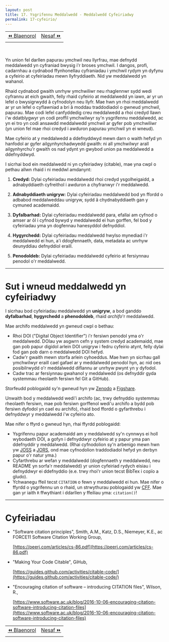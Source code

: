 ```yaml
---
layout: post
title: 17. Ysgrifennu Meddalwedd - Meddalwedd Cyfeiriadwy
permalink: 17-cyfeirio/
---
```


<table align='center'>
<tr>
    <td><a href="/16-fersiynnau/">&#x23EA; Blaenorol</a></td>
    <td><a href="/18-trwyddedau/">Nesaf &#x23E9;</a></td>
</tr>
</table>
<br>

Yn union fel darllen papurau ymchwil neu llyrfrau, mae defnydd meddalwedd yn
cyfraniad bwysig i'r broses ymchwil.
I dangos, profi, cadarnhau a cydnabod ffynhonellau cyfraniadau i ymchwil rydym
yn dyfynu a cyfeirio at cyfeiriadau mewn llyfryddiaeth.
Nid yw meddalwedd yn wahanol.

Rhaid cydnabod gwaith unrhyw ymchwiliwr neu rhaglennwr sydd wedi cyfrannu at
eich gwaith, felly rhaid cyfeirio at meddalwedd yn iawn, ar yr un lefel o
bwysigrwydd â cyfnodolyn neu llyfr.
Mae hwn yn rhoi meddalwedd ar yr un lefel o cyflawniad a bri â moddau
traddodiadol o gwneud ymchwil, papurau.
Mae codi lefel canfyddedig creu meddalwedd a rhoi credyd llawn i'w ddatblygwyr
yn codi proffil ymchwilwyr sy'n ysgrifennu meddalwedd, ac yn ei tro yn codi
ansawdd meddalwedd ymchwil ar gyfer pob ymchwiliwr (yn union fel mae rhoi credyd
i awduron papurau ymchwil yn ei wneud).

Mae cyfeirio at y meddalwedd a ddefnyddwyd mewn darn o waith hefyd yn hanfodol
ar gyfer ailgynhyrchadwyedd gwaith: ni all ymchwilwyr arall ailgynhyrchu'r
gwaith os nad ydynt yn gwybod union pa meddalwedd a ddefnyddwyd.

I sicrhai bod ein meddalwedd ni yn cyfeiriadwy (citable), mae yna cwpl o pethau
allwn rhaid i ni meddwl amdanynt:

1. **Credyd:** Dylai cyfeiriadau meddalwedd rhoi credyd ysgolheigaidd, a
adnabyddiaeth cyfreithol i awduron a chyfranwyr i'r meddalwedd.

2. **Adnabyddiaeth unigryw:** Dylai cyfeiriadau meddalwedd bod yn ffordd o
adbabod meddalweddau unigryw, sydd â chydnabyddiaeth gan y cymuned academaidd.

3. **Dyfalbarhad:** Dylai cyfeiriadau meddalwedd para, efallai am cyfnod o amser
ar ôl i cyfnod bywyd y meddalwedd ei hun gorffen, fel bod y cyfeiriadau yma yn
dogfennau hanesyddol defnyddiol.

4. **Hygyrchedd:** Dylai cyfeiriadau meddalwedd hwylso mynediad i'r meddalwedd
ei hun, a'i ddogfennaeth, data, metadata ac unrhyw deunyddiau defnyddiol eraill.

5. **Penodoldeb:** Dylai cyfeiriadau meddalwedd cyfeirio at fersiynnau penodol
o'r meddalwedd.

---

# Sut i wneud meddalwedd yn cyfeiriadwy

I sicrhau bod cyfeiriadau meddalwedd yn **unigryw**, a bod ganddo
**dyfalbarhad**, **hygyrchedd** a **phenodoldeb**, rhaid *archifo*'r meddalwedd.

Mae archifo meddalwedd yn gwneud cwpl o bethau:

+ Rhoi DOI ("Digital Object Identifier") i'r fersiwn penodol yma o'r meddalwedd.
DOIau yw asgwrn cefn y system credyd academaidd, mae gan pob papur digidol
arlein DOI unigryw i fedru cyfeirio atynt, felly dylai fod gan pob darn o
meddalwedd DOI hefyd.
+ Cadw'r gwaith mewn storfa arlein cyhoeddus. Mae hwn yn sicrhau gall ymchwilwyr
eraill cael gafael ar y meddalwedd penodol hyn, ac nid oes posibilrwydd o'r
meddalwedd diflannu ar unrhyw pwynt yn y dyfodol.
+ Cadw trac ar fersiynnau gwahanol y meddalwedd (os defnyddir gyda systemmau
rheolaeth fersiwn fel Git a GitHub).

Storfeudd poblogaidd sy'n gwneud hyn yw [Zenodo](https://zenodo.org/) a
[Figshare](https://figshare.com/).

Unwaith bod y meddalwedd wedi'i archifo (ac, trwy defnyddio systemmau rheolaeth
fersiwn, mae pob fersiwn gorffenol wedi'u archifo a bydd pob fersiwn dyfodol yn
cael eu archifo), rhaid bod ffordd o gyfarthrebu i defnyddwyr y meddalwedd i'w
cyfeirio ato.

Mae nifer o ffyrd o gwneud hyn, rhai ffyrdd poblogaidd:

+ Ysgrifennu papur academaidd am y meddalwedd sy'n cynnwys ei holl wybodaeth
DOI, a gofyn i defnyddwyr cyfeirio at y papur yma pan ddefnyddir y meddalwedd.
(Rhai cyfnodolion sy'n arbenigo mewn hwn yw [JOSS](https://joss.theoj.org/) a
[JORS](https://openresearchsoftware.metajnl.com/), ond mae cyfnodolion
traddodiadol hefyd yn derbyn papur o'r natur yma.)
+ Cyfarthrebu ar wefan y meddalwedd (dogfennaeth y meddalwedd, neu README yn
sorfa'r meddalwedd) yr union cyfeiriad rydych eisiau i defnyddwyr ei ddefnyddio
(e.e. trwy rhoi'r union tecst BibTex i copïo a gludo).
+ Ychwanegu ffeil tecst `CITATION` o fewn y meddalwedd ei hun. Mae nifer o
ffyrdd o ysgrifennu un o rhaid, un strwythurau poblogaidd yw
[CFF](https://citation-file-format.github.io/). Mae gan yr iaith `R` ffwythiant
i ddarllen y ffeiliau yma: `citation()`!

---

# Cyfeiriadau

+ "Software citation principles", Smith, A.M., Katz, D.S., Niemeyer, K.E., ac FORCE11 Software Citation Working Group,
  
  [https://peerj.com/articles/cs-86.pdf](https://peerj.com/articles/cs-86.pdf)

+ "Making Your Code Citable", GiHub,
  
  [https://guides.github.com/activities/citable-code/](https://guides.github.com/activities/citable-code/)

+ "Encouraging citation of software – introducing CITATION files", Wilson, R.,
  
  [https://www.software.ac.uk/blog/2016-10-06-encouraging-citation-software-introducing-citation-files](https://www.software.ac.uk/blog/2016-10-06-encouraging-citation-software-introducing-citation-files)

<table align='center'>
<tr>
    <td><a href="/16-fersiynnau/">&#x23EA; Blaenorol</a></td>
    <td><a href="/18-trwyddedau/">Nesaf &#x23E9;</a></td>
</tr>
</table>
